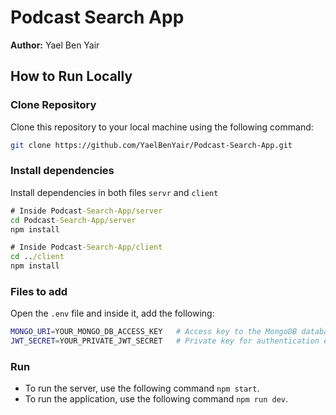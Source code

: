 # Podcast Search App

**Author:** Yael Ben Yair

## How to Run Locally

### Clone Repository
Clone this repository to your local machine using the following command:

```bash
git clone https://github.com/YaelBenYair/Podcast-Search-App.git
```

### Install dependencies
Install dependencies in both files `servr` and `client`
```cmd
# Inside Podcast-Search-App/server
cd Podcast-Search-App/server
npm install

# Inside Podcast-Search-App/client
cd ../client
npm install
```

### Files to add
Open the `.env` file and inside it, add the following:
```bash
MONGO_URI=YOUR_MONGO_DB_ACCESS_KEY   # Access key to the MongoDB database for connecting.
JWT_SECRET=YOUR_PRIVATE_JWT_SECRET   # Private key for authentication encryption.
```

### Run
- To run the server, use the following command `npm start`.
- To run the application, use the following command `npm run dev`.










